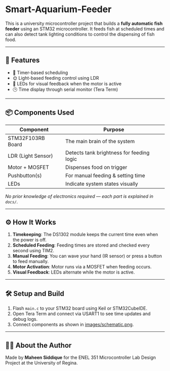 # Smart-Aquarium-Feeder


This is a university microcontroller project that builds a **fully automatic fish feeder** using an STM32 microcontroller. It feeds fish at scheduled times and can also detect tank lighting conditions to control the dispensing of fish food. 

---

## 🌟 Features
- 📅 Timer-based scheduling
- 🌞 Light-based feeding control using LDR
- 🔁 LEDs for visual feedback when the motor is active
- 🕒 Time display through serial monitor (Tera Term)

---

## 📦 Components Used

| Component          | Purpose                                   |
|--------------------|--------------------------------------------|
| STM32F103RB Board  | The main brain of the system              |
| LDR (Light Sensor) | Detects tank brightness for feeding logic |
| Motor + MOSFET     | Dispenses food on trigger                 |
| Pushbutton(s)      | For manual feeding & setting time         |
| LEDs               | Indicate system states visually           |

*No prior knowledge of electronics required — each part is explained in `docs/`.*

---

## ⚙️ How It Works

1. **Timekeeping**: The DS1302 module keeps the current time even when the power is off.
2. **Scheduled Feeding**: Feeding times are stored and checked every second using TIM2.
3. **Manual Feeding**: You can wave your hand (IR sensor) or press a button to feed manually.
4. **Motor Activation**: Motor runs via a MOSFET when feeding occurs.
5. **Visual Feedback**: LEDs alternate while the motor is active.

---

## 🛠️ Setup and Build

1. Flash `main.c` to your STM32 board using Keil or STM32CubeIDE.
2. Open Tera Term and connect via USART1 to see time updates and debug logs.
3. Connect components as shown in [images/schematic.png](images/schematic.png).

---

## 🙋‍♀️ About the Author

Made by **Maheen Siddique** for the ENEL 351 Microcontroller Lab Design Project at the University of Regina.

